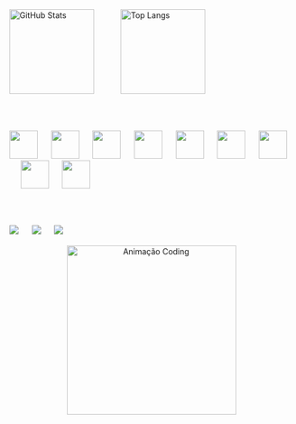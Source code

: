 <div align="left">
  <img src="https://github-readme-stats.vercel.app/api?username=GuilhermeViana14&show_icons=true&theme=dark" alt="GitHub Stats" height="150"/>
  &nbsp;&nbsp;&nbsp;&nbsp;&nbsp;&nbsp;&nbsp;&nbsp;&nbsp;&nbsp;
  <img src="https://github-readme-stats.vercel.app/api/top-langs/?username=GuilhermeViana14&layout=compact&theme=dark" alt="Top Langs" height="150"/>
</div>

<br><br>

<div align="left">
  <img src="https://cdn.jsdelivr.net/gh/devicons/devicon/icons/javascript/javascript-original.svg" width="50" height="50"/>
  &nbsp;&nbsp;&nbsp;&nbsp;
  <img src="https://cdn.jsdelivr.net/gh/devicons/devicon/icons/typescript/typescript-original.svg" width="50" height="50"/>
  &nbsp;&nbsp;&nbsp;&nbsp;
  <img src="https://cdn.jsdelivr.net/gh/devicons/devicon/icons/python/python-original.svg" width="50" height="50"/>
  &nbsp;&nbsp;&nbsp;&nbsp;
  <img src="https://cdn.jsdelivr.net/gh/devicons/devicon/icons/react/react-original.svg" width="50" height="50"/>
  &nbsp;&nbsp;&nbsp;&nbsp;
  <img src="https://cdn.jsdelivr.net/gh/devicons/devicon/icons/fastapi/fastapi-original.svg" width="50" height="50"/>
  &nbsp;&nbsp;&nbsp;&nbsp;
  <img src="https://cdn.jsdelivr.net/gh/devicons/devicon/icons/nodejs/nodejs-original.svg" width="50" height="50"/>
  &nbsp;&nbsp;&nbsp;&nbsp;
  <img src="https://cdn.jsdelivr.net/gh/devicons/devicon/icons/html5/html5-original.svg" width="50" height="50"/>
  &nbsp;&nbsp;&nbsp;&nbsp;
  <img src="https://cdn.jsdelivr.net/gh/devicons/devicon/icons/css3/css3-original.svg" width="50" height="50"/>
  &nbsp;&nbsp;&nbsp;&nbsp;
  <img src="https://cdn.jsdelivr.net/gh/devicons/devicon/icons/java/java-original.svg" width="50" height="50"/>
</div>

<br><br>

<div align="left">
  <a href="https://discord.com/guizin#5502"><img src="https://img.shields.io/badge/Discord-5865F2?style=for-the-badge&logo=discord&logoColor=white"/></a>
  &nbsp;&nbsp;&nbsp;&nbsp;
  <a href="mailto:guilhermevianafilgueiras@gmail.com"><img src="https://img.shields.io/badge/Gmail-D14836?style=for-the-badge&logo=gmail&logoColor=white"/></a>
  &nbsp;&nbsp;&nbsp;&nbsp;
  <a href="https://www.linkedin.com/in/guilherme-viana-4b5211234"><img src="https://img.shields.io/badge/LinkedIn-0A66C2?style=for-the-badge&logo=linkedin&logoColor=white"/></a>
</div>

<br>
<div align="center">
  <img src="https://media.giphy.com/media/L0t9x8pFq0i7o/giphy.gif" alt="Animação Coding" width="300"/>
</div>
